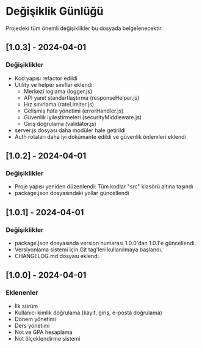 # Değişiklik Günlüğü

Projedeki tüm önemli değişiklikler bu dosyada belgelenecektir.

## [1.0.3] - 2024-04-01

### Değişiklikler
- Kod yapısı refactor edildi
- Utility ve helper sınıflar eklendi:
  - Merkezi loglama (logger.js)
  - API yanıt standartlaştırma (responseHelper.js)
  - Hız sınırlama (rateLimiter.js)
  - Gelişmiş hata yönetimi (errorHandler.js)
  - Güvenlik iyileştirmeleri (securityMiddleware.js)
  - Giriş doğrulama (validator.js)
- server.js dosyası daha modüler hale getirildi
- Auth rotaları daha iyi dokümante edildi ve güvenlik önlemleri eklendi

## [1.0.2] - 2024-04-01

### Değişiklikler
- Proje yapısı yeniden düzenlendi: Tüm kodlar "src" klasörü altına taşındı
- package.json dosyasındaki yollar güncellendi

## [1.0.1] - 2024-04-01

### Değişiklikler
- package.json dosyasında version numarası 1.0.0'dan 1.0.1'e güncellendi.
- Versiyonlama sistemi için Git tag'leri kullanılmaya başlandı.
- CHANGELOG.md dosyası eklendi.

## [1.0.0] - 2024-04-01

### Eklenenler
- İlk sürüm
- Kullanıcı kimlik doğrulama (kayıt, giriş, e-posta doğrulama)
- Dönem yönetimi
- Ders yönetimi
- Not ve GPA hesaplama
- Not ölçeklendirme sistemi 